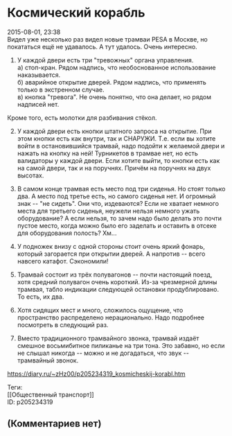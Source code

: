 Космический корабль
===================

  
2015-08-01, 23:38  
 Видел уже несколько раз видел новые трамваи PESA в Москве, но покататься ещё не удавалось. А тут удалось. Очень интересно.   
   
 1. У каждой двери есть три "тревожных" органа управления.   
 а) стоп-кран. Рядом надпись, что необоснованное использование наказывается.   
 б) аварийное открытие дверей. Рядом надпись, что применять только в экстренном случае.   
 в) кнопка "тревога". Не очень понятно, что она делает, но рядом надписей нет.   
   
 Кроме того, есть молотки для разбивания стёкол.   
   
 2. У каждой двери есть кнопки штатного запроса на открытие. При этом кнопки есть как внутри, так и СНАРУЖИ. Т.е. если вы хотите войти в остановившийся трамвай, надо подойти к желаемой двери и нажать на кнопку на ней! Турникетов в трамвае нет, но есть валидаторы у каждой двери. Если хотите выйти, то кнопки есть как на самой двери, так и на поручнях. Причём на поручнях на двух высотах.   
   
 3. В самом конце трамвая есть место под три сиденья. Но стоят только два. А место под третье есть, но самого сиденья нет. И огромный знак -- "не сидеть". Они что, издеваются? Если не хватает немного места для третьего сиденья, неужели нельзя немного ужать оборудование? А если нельзя, то зачем надо было делать это почти пустое место, когда можно было его заделать и оставить в отсеке для оборудования полость? Хм...   
   
 4. У подножек внизу с одной стороны стоит очень яркий фонарь, который загорается при открытии дверей. А напротив -- всего навсего катафот. Сэкономили!   
   
 5. Трамвай состоит из трёх полувагонов -- почти настоящий поезд, хотя средний полувагон очень короткий. Из-за чрезмерной длины трамвая, табло индикации следующей остановки продублировано. То есть, их два.   
   
 6. Хотя сидящих мест и много, сложилось ощущение, что пространство распределено нерационально. Надо подробнее посмотреть в следующий раз.   
   
 7. Вместо традиционного трамвайного звонка, трамвай издаёт смешное восьмибитное пиликанье на три тона. Это забавно, но если не слышал никогда -- можно и не догадаться, что звук -- трамвайный звонок.   
  
<https://diary.ru/~zHz00/p205234319_kosmicheskij-korabl.htm>  
  
Теги:  
[[Общественный транспорт]]  
ID: p205234319  


(Комментариев нет)
------------------
